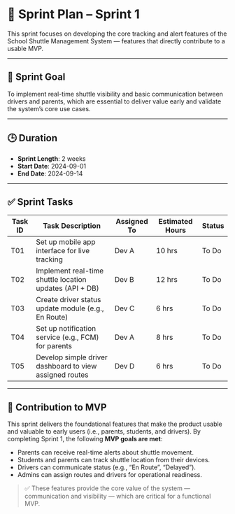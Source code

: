 # 🏃 Sprint Plan – Sprint 1

This sprint focuses on developing the core tracking and alert features of the School Shuttle Management System — features that directly contribute to a usable MVP.

---

## 🎯 Sprint Goal

To implement real-time shuttle visibility and basic communication between drivers and parents, which are essential to deliver value early and validate the system’s core use cases.

---

## 🕒 Duration

- **Sprint Length**: 2 weeks  
- **Start Date**: 2024-09-01  
- **End Date**: 2024-09-14

---

## ✅ Sprint Tasks

| **Task ID** | **Task Description**                                      | **Assigned To** | **Estimated Hours** | **Status** |
|-------------|-----------------------------------------------------------|------------------|----------------------|------------|
| T01         | Set up mobile app interface for live tracking             | Dev A            | 10 hrs               | To Do      |
| T02         | Implement real-time shuttle location updates (API + DB)   | Dev B            | 12 hrs               | To Do      |
| T03         | Create driver status update module (e.g., En Route)       | Dev C            | 6 hrs                | To Do      |
| T04         | Set up notification service (e.g., FCM) for parents       | Dev A            | 8 hrs                | To Do      |
| T05         | Develop simple driver dashboard to view assigned routes   | Dev D            | 6 hrs                | To Do      |

---

## 🚀 Contribution to MVP

This sprint delivers the foundational features that make the product usable and valuable to early users (i.e., parents, students, and drivers). By completing Sprint 1, the following **MVP goals are met**:

- Parents can receive real-time alerts about shuttle movement.
- Students and parents can track shuttle location from their devices.
- Drivers can communicate status (e.g., “En Route”, “Delayed”).
- Admins can assign routes and drivers for operational readiness.

> ✅ These features provide the core value of the system — communication and visibility — which are critical for a functional MVP.

